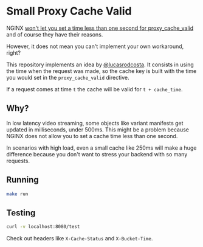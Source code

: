 # Small Proxy Cache Valid

NGINX [won't let you set a time less than one second for proxy_cache_valid](https://trac.nginx.org/nginx/ticket/1505) and of course they have their reasons.

However, it does not mean you can't implement your own workaround, right?

This repository implements an idea by [@lucasrodcosta](https://github.com/lucasrodcosta). It consists in using the time when the request was made, so the cache key is built with the time you would set in the `proxy_cache_valid` directive.

If a request comes at time `t` the cache will be valid for `t + cache_time`.

## Why?

In low latency video streaming, some objects like variant manifests get updated in milliseconds, under 500ms. This might be a problem because NGINX does not allow you to set a cache time less than one second.

In scenarios with high load, even a small cache like 250ms will make a huge difference because you don't want to stress your backend with so many requests.

## Running

```sh
make run
```

## Testing

```sh
curl -v localhost:8080/test
```

Check out headers like `X-Cache-Status` and `X-Bucket-Time`.
